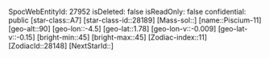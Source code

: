 ﻿---
location: [1.78,-4.5,90]
type: Station
tags:
- astro/Star

---
SpocWebEntityId: 27952
isDeleted: false
isReadOnly: false
confidential: public
[star-class::A7]
[star-class-id::28189]
[Mass-sol::]
[name::Piscium-11]
[geo-alt::90]
[geo-lon::-4.5]
[geo-lat::1.78]
[geo-lon-v::-0.009]
[geo-lat-v::-0.15]
[bright-min::45]
[bright-max::45]
[Zodiac-index::11]
[ZodiacId::28148]
[NextStarId::]

